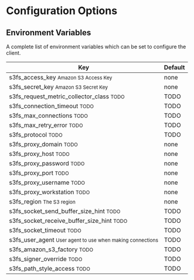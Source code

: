 # Configuration Options

## Environment Variables

A complete list of environment variables which can be set to configure the client.

| Key                                                                         | Default     | 
| --------------------------------------------------------------------------- | ----------- | 
| s3fs_access_key <small>Amazon S3 Access Key</small>                         | none        |
| s3fs_secret_key <small>Amazon S3 Secret Key</small>                         | none        |
| s3fs_request_metric_collector_class <small>TODO</small>                     | TODO        |
| s3fs_connection_timeout <small>TODO</small>                                 | TODO        |
| s3fs_max_connections <small>TODO</small>                                    | TODO        |
| s3fs_max_retry_error <small>TODO</small>                                    | TODO        |
| s3fs_protocol <small>TODO</small>                                           | TODO        |
| s3fs_proxy_domain <small>TODO</small>                                       | none        |
| s3fs_proxy_host <small>TODO</small>                                         | none        |
| s3fs_proxy_password <small>TODO</small>                                     | none        |
| s3fs_proxy_port <small>TODO</small>                                         | none        |
| s3fs_proxy_username <small>TODO</small>                                     | none        |
| s3fs_proxy_workstation <small>TODO</small>                                  | none        |
| s3fs_region <small>The S3 region</small>                                    | none        |
| s3fs_socket_send_buffer_size_hint <small>TODO</small>                       | TODO        |
| s3fs_socket_receive_buffer_size_hint <small>TODO</small>                    | TODO        |
| s3fs_socket_timeout <small>TODO</small>                                     | TODO        |
| s3fs_user_agent <small>User agent to use when making connections</small>    | TODO        |
| s3fs_amazon_s3_factory <small>TODO</small>                                  | TODO        |
| s3fs_signer_override <small>TODO</small>                                    | TODO        |
| s3fs_path_style_access <small>TODO</small>                                  | TODO        |
